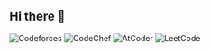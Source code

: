 ## Hi there 👋

![Codeforces](https://img.shields.io/badge/dynamic/json?color=blue&label=Codeforces&query=$.result[0].rating&url=https://codeforces.com/api/user.info?handles=ar_rony1&style=for-the-badge&logo=codeforces)        ![CodeChef](https://img.shields.io/badge/CodeChef-1915-purple?style=for-the-badge&logo=codechef)   ![AtCoder](https://img.shields.io/badge/AtCoder-960-brightgreen?style=for-the-badge&logo=atcoder)  ![LeetCode](https://img.shields.io/badge/LeetCode-1770-blue?style=for-the-badge&logo=leetcode)



